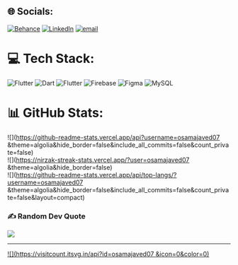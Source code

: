 
## 🌐 Socials:
[![Behance](https://img.shields.io/badge/Behance-1769ff?logo=behance&logoColor=white)](https://behance.net/osamajaved3) [![LinkedIn](https://img.shields.io/badge/LinkedIn-%230077B5.svg?logo=linkedin&logoColor=white)](https://linkedin.com/in/osama-javed-1943bb232) [![email](https://img.shields.io/badge/Email-D14836?logo=gmail&logoColor=white)](mailto:osamajaved2002@gmail.com) 

# 💻 Tech Stack:
![Flutter](https://img.shields.io/badge/Flutter-%2302569B.svg?style=plastic&logo=Flutter&logoColor=white) ![Dart](https://img.shields.io/badge/dart-%230175C2.svg?style=plastic&logo=dart&logoColor=white) ![Flutter](https://img.shields.io/badge/Flutter-%2302569B.svg?style=plastic&logo=Flutter&logoColor=white) ![Firebase](https://img.shields.io/badge/firebase-a08021?style=plastic&logo=firebase&logoColor=ffcd34) ![Figma](https://img.shields.io/badge/figma-%23F24E1E.svg?style=plastic&logo=figma&logoColor=white) ![MySQL](https://img.shields.io/badge/mysql-4479A1.svg?style=plastic&logo=mysql&logoColor=white)
# 📊 GitHub Stats:
![](https://github-readme-stats.vercel.app/api?username=osamajaved07 &theme=algolia&hide_border=false&include_all_commits=false&count_private=false)<br/>
![](https://nirzak-streak-stats.vercel.app/?user=osamajaved07 &theme=algolia&hide_border=false)<br/>
![](https://github-readme-stats.vercel.app/api/top-langs/?username=osamajaved07 &theme=algolia&hide_border=false&include_all_commits=false&count_private=false&layout=compact)

### ✍️ Random Dev Quote
![](https://quotes-github-readme.vercel.app/api?type=horizontal&theme=tokyonight)

---
[![](https://visitcount.itsvg.in/api?id=osamajaved07 &icon=0&color=0)](https://visitcount.itsvg.in)

<!-- Proudly created with GPRM ( https://gprm.itsvg.in ) -->
